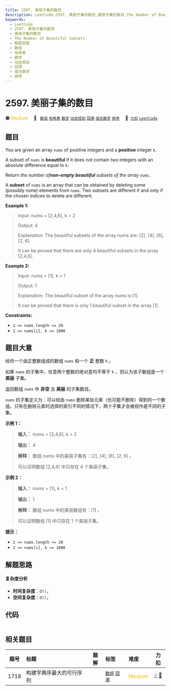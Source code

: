 ```yaml
---
title: 2597. 美丽子集的数目
description: LeetCode,2597. 美丽子集的数目,美丽子集的数目,The Number of Beautiful Subsets,解题思路,数组,哈希表,数学,动态规划,回溯,组合数学,排序
keywords:
  - LeetCode
  - 2597. 美丽子集的数目
  - 美丽子集的数目
  - The Number of Beautiful Subsets
  - 解题思路
  - 数组
  - 哈希表
  - 数学
  - 动态规划
  - 回溯
  - 组合数学
  - 排序
---
```


# 2597. 美丽子集的数目

🟠 <font color=#ffb800>Medium</font>&emsp; 🔖&ensp; [`数组`](/tag/array.md) [`哈希表`](/tag/hash-table.md) [`数学`](/tag/math.md) [`动态规划`](/tag/dynamic-programming.md) [`回溯`](/tag/backtracking.md) [`组合数学`](/tag/combinatorics.md) [`排序`](/tag/sorting.md)&emsp; 🔗&ensp;[`力扣`](https://leetcode.cn/problems/the-number-of-beautiful-subsets) [`LeetCode`](https://leetcode.com/problems/the-number-of-beautiful-subsets)

## 题目

You are given an array `nums` of positive integers and a **positive** integer
`k`.

A subset of `nums` is **beautiful** if it does not contain two integers with
an absolute difference equal to `k`.

Return _the number of**non-empty beautiful** subsets of the array_ `nums`.

A **subset** of `nums` is an array that can be obtained by deleting some
(possibly none) elements from `nums`. Two subsets are different if and only if
the chosen indices to delete are different.



**Example 1:**

> Input: nums = [2,4,6], k = 2
> 
> Output: 4
> 
> Explanation: The beautiful subsets of the array nums are: [2], [4], [6], [2, 6].
> 
> It can be proved that there are only 4 beautiful subsets in the array [2,4,6].

**Example 2:**

> Input: nums = [1], k = 1
> 
> Output: 1
> 
> Explanation: The beautiful subset of the array nums is [1].
> 
> It can be proved that there is only 1 beautiful subset in the array [1].

**Constraints:**

  * `1 <= nums.length <= 20`
  * `1 <= nums[i], k <= 1000`


## 题目大意

给你一个由正整数组成的数组 `nums` 和一个 **正** 整数 `k` 。

如果 `nums` 的子集中，任意两个整数的绝对差均不等于 `k` ，则认为该子数组是一个 **美丽** 子集。

返回数组 `nums` 中 **非空** 且 **美丽** 的子集数目。

`nums` 的子集定义为：可以经由 `nums`
删除某些元素（也可能不删除）得到的一个数组。只有在删除元素时选择的索引不同的情况下，两个子集才会被视作是不同的子集。



**示例 1：**

> 
> 
> 
> 
> 
> **输入：** nums = [2,4,6], k = 2
> 
> **输出：** 4
> 
> **解释：** 数组 nums 中的美丽子集有：[2], [4], [6], [2, 6] 。
> 
> 可以证明数组 [2,4,6] 中只存在 4 个美丽子集。
> 
> 

**示例 2：**

> 
> 
> 
> 
> 
> **输入：** nums = [1], k = 1
> 
> **输出：** 1
> 
> **解释：** 数组 nums 中的美丽数组有：[1] 。
> 
> 可以证明数组 [1] 中只存在 1 个美丽子集。 
> 
> 



**提示：**

  * `1 <= nums.length <= 20`
  * `1 <= nums[i], k <= 1000`


## 解题思路

#### 复杂度分析

- **时间复杂度**：`O()`，
- **空间复杂度**：`O()`，

## 代码

```javascript

```

## 相关题目

<!-- prettier-ignore -->
| 题号 | 标题 | 题解 | 标签 | 难度 | 力扣 |
| :------: | :------ | :------: | :------ | :------ | :------: |
| 1718 | 构建字典序最大的可行序列 |  |  [`数组`](/tag/array.md) [`回溯`](/tag/backtracking.md) | <font color=#ffb800>Medium</font> | [🀄️](https://leetcode.cn/problems/construct-the-lexicographically-largest-valid-sequence) [🔗](https://leetcode.com/problems/construct-the-lexicographically-largest-valid-sequence) |